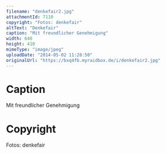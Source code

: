 ```yaml
---
filename: "denkefair2.jpg"
attachmentId: 7110
copyright: "Fotos: denkefair"
altText: "Denkefair"
caption: "Mit freundlicher Genehmigung"
width: 640
height: 410
mimeType: "image/jpeg"
uploadDate: "2014-05-02 11:28:50"
originalUrl: "https://bxq4fb.myraidbox.de/i/denkefair2.jpg"
---
```


# Caption

Mit freundlicher Genehmigung

# Copyright

Fotos: denkefair
